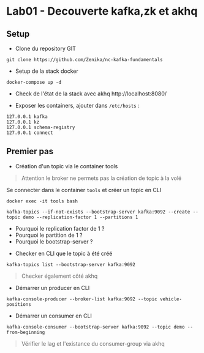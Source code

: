 # Lab01 - Decouverte kafka,zk et akhq

## Setup

- Clone du repository GIT 

```console
git clone https://github.com/Zenika/nc-kafka-fundamentals
```

- Setup de la stack docker

```console
docker-compose up -d
```

- Check de l'état de la stack avec akhq http://localhost:8080/

- Exposer les containers, ajouter dans `/etc/hosts` :

```
127.0.0.1 kafka
127.0.0.1 kz
127.0.0.1 schema-registry 
127.0.0.1 connect
```

## Premier pas

- Création d'un topic via le container tools
> Attention le broker ne permets pas la création de topic à la volé

Se connecter dans le container `tools` et créer un topic en CLI

```console
docker exec -it tools bash

kafka-topics --if-not-exists --bootstrap-server kafka:9092 --create --topic demo --replication-factor 1 --partitions 1
```

* Pourquoi le replication factor de 1 ?
* Pourquoi le partition de 1 ?
* Pourquoi le bootstrap-server ?

- Checker en CLI que le topic à été créé

```console
kafka-topics list --bootstrap-server kafka:9092
```
> Checker également côté akhq

- Démarrer un producer en CLI

```console
kafka-console-producer --broker-list kafka:9092 --topic vehicle-positions
```

- Démarrer un consumer en CLI

```console
kafka-console-consumer --bootstrap-server kafka:9092 --topic demo --from-beginning
```
> Vérifier le lag et l'existance du consumer-group via akhq